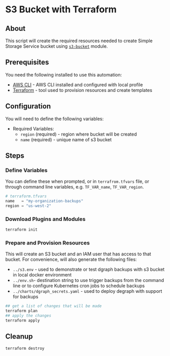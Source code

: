 # S3 Bucket with Terraform

## About

This script will create the required resources needed to create Simple Storage Service bucket using [`s3-bucket`](github.com/darkn3rd/s3-bucket) module.

## Prerequisites

You need the following installed to use this automation:

* [AWS CLI](https://aws.amazon.com/cli/) - AWS CLI installed and configured with local profile
* [Terraform](https://www.terraform.io/downloads.html) - tool used to provision resources and create templates

## Configuration

You will need to define the following variables:

* Required Variables:
  * `region` (required) - region where bucket will be created
  * `name` (required) - unique name of s3 bucket

## Steps

### Define Variables

You can define these when prompted, or in `terrafrom.tfvars` file, or through command line variables, e.g. `TF_VAR_name`, `TF_VAR_region`.

```terraform
# terraform.tfvars
name   = "my-organization-backups"
region = "us-west-2"
```

### Download Plugins and Modules

```bash
terraform init
```

### Prepare and Provision Resources

This will create an S3 bucket and an IAM user that has access to that bucket.  For convenience, will also generate the following files:

* `../s3.env` - used to demonstrate or test dgraph backups with s3 bucket in local docker environment
* `../env.sh`- destination string to use trigger backups from the command line or to configure Kubernetes cron jobs to schedule backups
* `../charts/dgraph_secrets.yaml` - used to deploy degraph with support for backups

```bash
## get a list of changes that will be made
terraform plan
## apply the changes
terraform apply
```

## Cleanup

```bash
terraform destroy
```
